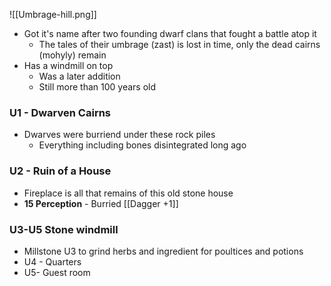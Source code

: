 ![[Umbrage-hill.png]]

- Got it's name after two founding dwarf clans that fought a battle atop it
	- The tales of their umbrage (zast) is lost in time, only the dead cairns (mohyly) remain
- Has a windmill on top
	- Was a later addition
	- Still more than 100 years old

### U1 - Dwarven Cairns
- Dwarves were burriend under these rock piles
	- Everything including bones disintegrated long ago

### U2 - Ruin of a House
- Fireplace is all that remains of this old stone house
- **15 Perception** - Burried [[Dagger +1]]

### U3-U5 Stone windmill
- Millstone U3 to grind herbs and ingredient for poultices and potions
- U4 - Quarters
- U5- Guest room
